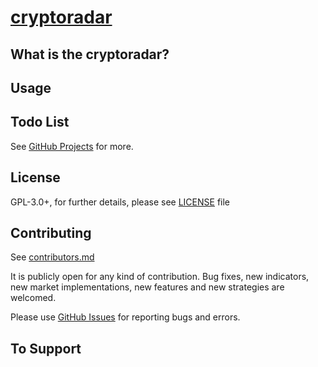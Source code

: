 # [cryptoradar](https://github.com/demirhancosku/cryptoradar)



## What is the cryptoradar?

## Usage

## Todo List
See [GitHub Projects](https://github.com/demirhancosku/cryptoradar/projects) for more.

## License

GPL-3.0+, for further details, please see [LICENSE](LICENSE) file

## Contributing
See [contributors.md](contributors.md)

It is publicly open for any kind of contribution. Bug fixes, new indicators, new market implementations, new features and new strategies are welcomed.

Please use [GitHub Issues](https://github.com/demirhancosku/cryptoradar/issues) for reporting bugs and errors.


## To Support
